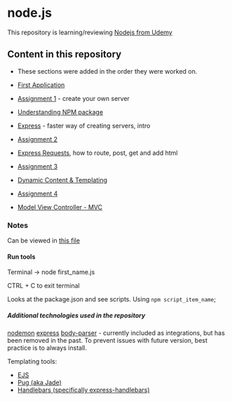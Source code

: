 # node.js

This repository is learning/reviewing [Nodejs from Udemy](https://www.udemy.com/course/nodejs-the-complete-guide/learn/lecture/11561820?start=60#overview)

## Content in this repository

* These sections were added in the order they were worked on.

* [First Application](./first_app/README.md)
* [Assignment 1](./assign1/README.md) - create your own server
* [Understanding NPM package](./understnading_npm/README.md)
* [Express](./express/README.md) - faster way of creating servers, intro
* [Assignment 2](./assign2/README.md)
* [Express Requests](./express-reqs/README.md), how to route, post, get and add html
* [Assignment 3](./assign3/README.md)
* [Dynamic Content & Templating](./express_dynamic/README.md)
* [Assignment 4](./assign4/README.md)
* [Model View Controller - MVC](./mvc/README.md)

### Notes

Can be viewed in [this file](./GeneralNotes.md)

#### Run tools

Terminal -> node first_name.js

CTRL + C to exit terminal

Looks at the package.json and see scripts. Using `npm script_item_name`;

##### Additional technologies used in the repository

[nodemon](https://www.npmjs.com/package/nodemon)
[express](https://expressjs.com/)
[body-parser](https://www.npmjs.com/package/body-parser) - currently included as integrations, but has been removed in the past. To prevent issues with future version, best practice is to always install.

Templating tools:

* [EJS](https://ejs.co/)
* [Pug (aka Jade)](https://pugjs.org/api/getting-started.html)
* [Handlebars (specifically express-handlebars)](https://github.com/express-handlebars/express-handlebars)
